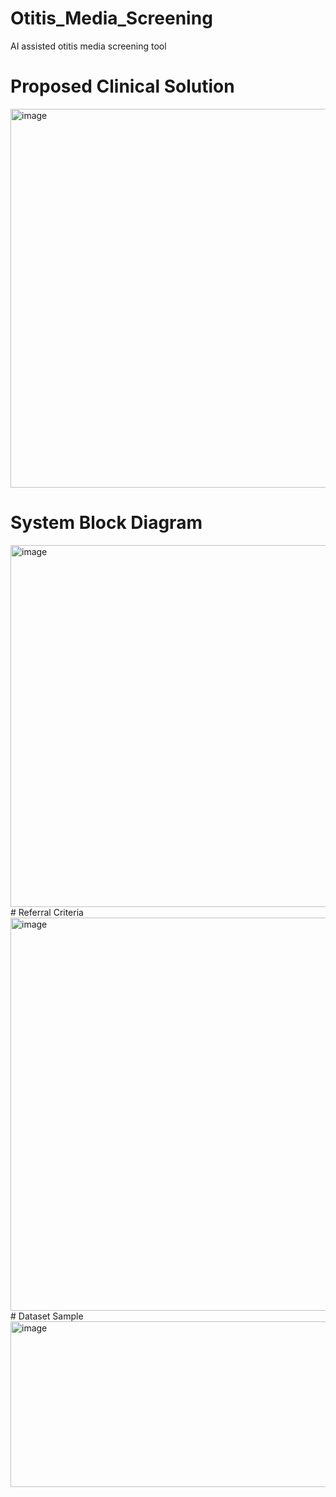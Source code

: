 # Otitis_Media_Screening
AI assisted otitis media screening tool
# Proposed Clinical Solution
<img width="1082" height="606" alt="image" src="https://github.com/user-attachments/assets/a6473866-6c19-44ae-b612-96052ca48ad3" />

# System Block Diagram
<img width="1500" height="579" alt="image" src="https://github.com/user-attachments/assets/2e80db0e-bf8a-47cc-b333-41c5d5200c6d" />
# Referral Criteria
<img width="1278" height="629" alt="image" src="https://github.com/user-attachments/assets/c7e4619e-5dbd-4d4a-afe9-8098f99e68f7" />
# Dataset Sample
<img width="683" height="265" alt="image" src="https://github.com/user-attachments/assets/d00cffad-6d58-426b-aaea-7f48b22fe5bf" />
